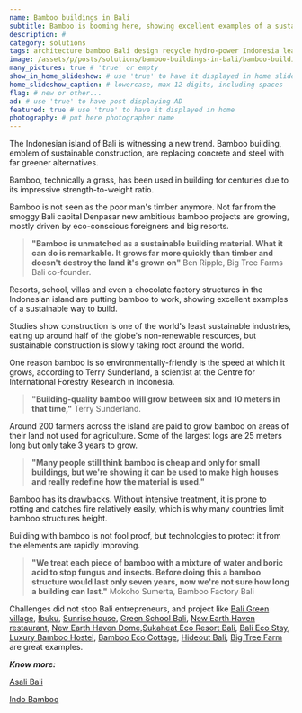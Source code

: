 ```yaml
---
name: Bamboo buildings in Bali
subtitle: Bamboo is booming here, showing excellent examples of a sustainable way to build.
description: #
category: solutions
tags: architecture bamboo Bali design recycle hydro-power Indonesia learning permaculture sustainable-construction  
image: /assets/p/posts/solutions/bamboo-buildings-in-bali/bamboo-buildings-in-bali.jpg #for OG and twitter cards
many_pictures: true # 'true' or empty
show_in_home_slideshow: # use 'true' to have it displayed in home slideshow
home_slideshow_caption: # lowercase, max 12 digits, including spaces
flag: # new or other...
ad: # use 'true' to have post displaying AD
featured: true # use 'true' to have it displayed in home
photography: # put here photographer name
---
```

The Indonesian island of Bali is witnessing a new trend. Bamboo building, emblem of sustainable construction, are replacing concrete and steel with far greener alternatives.

Bamboo, technically a grass, has been used in building for centuries due to its impressive strength-to-weight ratio.

Bamboo is not seen as the poor man's timber anymore. Not far from the smoggy Bali capital Denpasar new ambitious bamboo projects are growing, mostly driven by eco-conscious foreigners and big resorts.

>**"Bamboo is unmatched as a sustainable building material. What it can do is remarkable. It grows far more quickly than timber and doesn't destroy the land it's grown on"** Ben Ripple, Big Tree Farms Bali co-founder.

Resorts, school, villas and even a chocolate factory structures in the Indonesian island are putting bamboo to work, showing excellent examples of a sustainable way to build.

Studies show construction is one of the world's least sustainable industries, eating up around half of the globe's non-renewable resources, but sustainable construction is slowly taking root around the world.

One reason bamboo is so environmentally-friendly is the speed at which it grows, according to Terry Sunderland, a scientist at the Centre for International Forestry Research in Indonesia.

>**"Building-quality bamboo will grow between six and 10 meters in that time,"** Terry Sunderland.

Around 200 farmers across the island are paid to grow bamboo on areas of their land not used for agriculture. Some of the largest logs are 25 meters long but only take 3 years to grow.

>**"Many people still think bamboo is cheap and only for small buildings, but we're showing it can be used to make high houses and really redefine how the material is used."**

Bamboo has its drawbacks. Without intensive treatment, it is prone to rotting and catches fire relatively easily, which is why many countries limit bamboo structures height.

Building with bamboo is not fool proof, but technologies to protect it from the elements are rapidly improving.

>**"We treat each piece of bamboo with a mixture of water and boric acid to stop fungus and insects. Before doing this a bamboo structure would last only seven years, now we're not sure how long a building can last."** Mokoho Sumerta, Bamboo Factory Bali


Challenges did not stop Bali entrepreneurs, and project like [Bali Green village](http://greenvillagebali.com/), [Ibuku](http://ibuku.com/), [Sunrise house](https://www.airbnb.co.uk/rooms/798483), [Green School Bali](https://www.greenschool.org/), [New Earth Haven restaurant](https://newearthhaven.com/), [New Earth Haven Dome](https://newearthhaven.com/crystal-dome-amethyst/),[Sukaheat Eco Resort Bali](https://architizer.com/projects/small-bamboo-hall-sukaheat-bali/), [Bali Eco Stay](https://www.baliecostay.com/), [Luxury Bamboo Hostel](https://goo.gl/maps/ooVYYDZLZER2), [Bamboo Eco Cottage](https://goo.gl/maps/Q2Etagk5ZfT2), [Hideout Bali](https://goo.gl/maps/GeuV1tMTTRJ2), [Big Tree Farm](https://bigtreefarms.com/blogs/news/tour-our-bamboo-factory) are great examples.


**_Know more:_**


[Asali Bali](http://www.bamboobali.asia/)

[Indo Bamboo](http://indobamboo.com/bamboo/)
